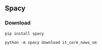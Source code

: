 ## Spacy

### Download

```
pip install spacy
```

```
python -m spacy download it_core_news_sm
```
